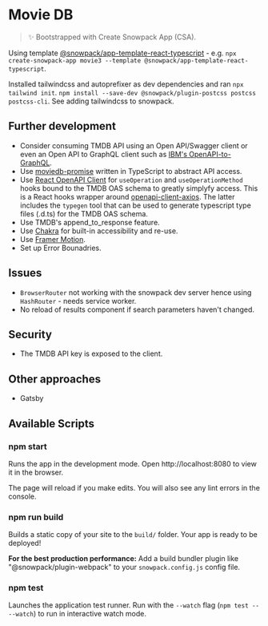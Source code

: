 # Movie DB

> ✨ Bootstrapped with Create Snowpack App (CSA).

Using template [@snowpack/app-template-react-typescript]() - e.g. `npx create-snowpack-app movie3 --template @snowpack/app-template-react-typescript`.

Installed tailwindcss and autoprefixer as dev dependencies and ran `npx tailwind init`.
`npm install --save-dev @snowpack/plugin-postcss postcss postcss-cli`. See adding tailwindcss to snowpack.

## Further development
* Consider consuming TMDB API using an Open API/Swagger client or even an Open API to GraphQL client such as [IBM's OpenAPI-to-GraphQL](https://github.com/IBM/openapi-to-graphql).
* Use [moviedb-promise](https://github.com/grantholle/moviedb-promise) written in TypeScript to abstract API access.
* Use [React OpenAPI Client](https://github.com/anttiviljami/react-openapi-client) for `useOperation` and `useOperationMethod` hooks bound to the TMDB OAS schema to greatly simplyfy access. This is a React hooks wrapper around [openapi-client-axios](https://github.com/anttiviljami/openapi-client-axios). The latter includes the `typegen` tool that can be used to generate typescript type files (.d.ts) for the TMDB OAS schema.
* Use TMDB's append_to_response feature.
* Use [Chakra](https://chakra-ui.com/) for built-in accessibility and re-use.
* Use [Framer Motion](https://github.com/framer/motion).
* Set up Error Bounadries.

## Issues
* `BrowserRouter` not working with the snowpack dev server hence using `HashRouter` - needs service worker.
* No reload of results component if search parameters haven't changed.

## Security
* The TMDB API key is exposed to the client.

## Other approaches
* Gatsby




## Available Scripts

### npm start

Runs the app in the development mode.
Open http://localhost:8080 to view it in the browser.

The page will reload if you make edits.
You will also see any lint errors in the console.

### npm run build

Builds a static copy of your site to the `build/` folder.
Your app is ready to be deployed!

**For the best production performance:** Add a build bundler plugin like "@snowpack/plugin-webpack" to your `snowpack.config.js` config file.

### npm test

Launches the application test runner.
Run with the `--watch` flag (`npm test -- --watch`) to run in interactive watch mode.
